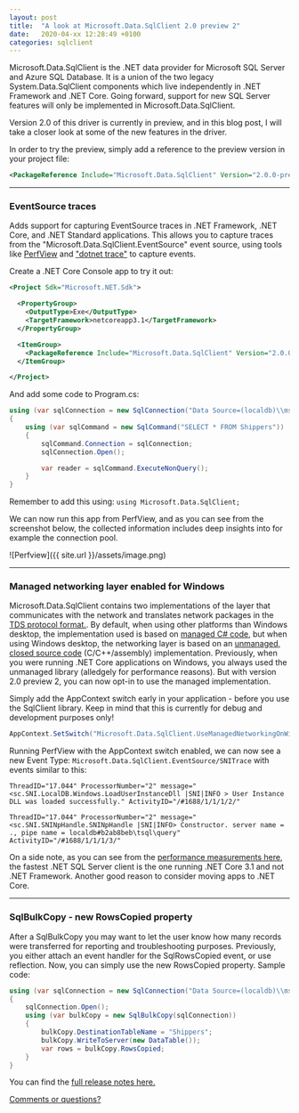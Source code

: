 ```yaml
---
layout: post
title:  "A look at Microsoft.Data.SqlClient 2.0 preview 2"
date:   2020-04-xx 12:28:49 +0100
categories: sqlclient
---
```

Microsoft.Data.SqlClient is the .NET data provider for Microsoft SQL Server and Azure SQL Database. It is a union of the two legacy System.Data.SqlClient components which live independently in .NET Framework and .NET Core. Going forward, support for new SQL Server features will only be implemented in Microsoft.Data.SqlClient.

Version 2.0 of this driver is currently in preview, and in this blog post, I will take a closer look at some of the new features in the driver.

In order to try the preview, simply add a reference to the preview version in your project file:

``` xml
<PackageReference Include="Microsoft.Data.SqlClient" Version="2.0.0-preview2.20084.1" />
```
---
### EventSource traces

Adds support for capturing EventSource traces in .NET Framework, .NET Core, and .NET Standard applications. This allows you to capture traces from the "Microsoft.Data.SqlClient.EventSource" event source, using tools like [PerfView](http://dev.goshoom.net/en/2013/04/tracing-with-eventsource/) and ["dotnet trace"](https://developers.redhat.com/blog/2019/12/23/tracing-net-core-applications/) to capture events.

Create a .NET Core Console app to try it out:

```` xml
<Project Sdk="Microsoft.NET.Sdk">

  <PropertyGroup>
    <OutputType>Exe</OutputType>
    <TargetFramework>netcoreapp3.1</TargetFramework>
  </PropertyGroup>

  <ItemGroup>
    <PackageReference Include="Microsoft.Data.SqlClient" Version="2.0.0-preview2.20084.1" />
  </ItemGroup>

</Project>
````
And add some code to Program.cs:

```csharp
using (var sqlConnection = new SqlConnection("Data Source=(localdb)\\mssqllocaldb;Initial Catalog=Northwind;Integrated Security= true"))
{
    using (var sqlCommand = new SqlCommand("SELECT * FROM Shippers"))
    {
        sqlCommand.Connection = sqlConnection;
        sqlConnection.Open();

        var reader = sqlCommand.ExecuteNonQuery();
    }
}
```

Remember to add this using: `using Microsoft.Data.SqlClient;`


We can now run this app from PerfView, and as you can see from the screenshot below, the collected information includes deep insights into for example the connection pool.

![Perfview]({{ site.url }}/assets/image.png)

---
### Managed networking layer enabled for Windows

Microsoft.Data.SqlClient contains two implementations of the layer that communicates with the network and translates network packages in the [TDS protocol format.](https://docs.microsoft.com/en-us/openspecs/windows_protocols/ms-tds/b46a581a-39de-4745-b076-ec4dbb7d13ec). By default, when using other platforms than Windows desktop, the implementation used is based on [managed C# code](https://github.com/dotnet/SqlClient/tree/master/src/Microsoft.Data.SqlClient/netcore/src/Microsoft/Data/SqlClient/SNI), but when using Windows desktop, the networking layer is based on an [unmanaged, closed source code](https://www.nuget.org/packages/Microsoft.Data.SqlClient.SNI/) (C/C++/assembly) implementation. Previously, when you were running .NET Core applications on Windows, you always used the unmanaged library (alledgely for performance reasons). But with version 2.0 preview 2, you can now opt-in to use the managed implementation.

Simply add the AppContext switch early in your application - before you use the SqlClient library. Keep in mind that this is currently for debug and development purposes only!

```` csharp
AppContext.SetSwitch("Microsoft.Data.SqlClient.UseManagedNetworkingOnWindows", true);
````

Running PerfView with the AppContext switch enabled, we can now see a new Event Type: `Microsoft.Data.SqlClient.EventSource/SNITrace` with events similar to this:

```plaintext
ThreadID="17.044" ProcessorNumber="2" message="<sc.SNI.LocalDB.Windows.LoadUserInstanceDll |SNI|INFO > User Instance DLL was loaded successfully." ActivityID="/#1688/1/1/1/2/"  

ThreadID="17.044" ProcessorNumber="2" message="<sc.SNI.SNINpHandle.SNINpHandle |SNI|INFO> Constructor. server name = ., pipe name = localdb#b2ab8beb\tsql\query" ActivityID="/#1688/1/1/1/3/"
```

On a side note, as you can see from the [performance measurements here](https://github.com/dotnet/SqlClient/issues/375#issuecomment-607473899), the fastest .NET SQL Server client is the one running .NET Core 3.1 and not .NET Framework. Another good reason to consider moving apps to .NET Core. 

---
### SqlBulkCopy - new RowsCopied property

After a SqlBulkCopy you may want to let the user know how many records were transferred for reporting and troubleshooting purposes. Previously, you either attach an event handler for the SqlRowsCopied event, or use reflection. Now, you can simply use the new RowsCopied property. Sample code:

```csharp
using (var sqlConnection = new SqlConnection("Data Source=(localdb)\\mssqllocaldb;Initial Catalog=Northwind;Integrated Security= true"))
{
    sqlConnection.Open();
    using (var bulkCopy = new SqlBulkCopy(sqlConnection))
    {
        bulkCopy.DestinationTableName = "Shippers";
        bulkCopy.WriteToServer(new DataTable());
        var rows = bulkCopy.RowsCopied;
    }
}
```

You can find the [full release notes here.](https://github.com/dotnet/SqlClient/blob/master/release-notes/2.0/2.0.0-preview2.md)

[Comments or questions?](https://github.com/ErikEJ/erikej.github.io/issues/3)
